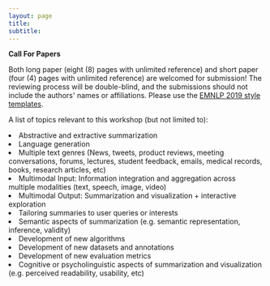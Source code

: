 ```yaml
---
layout: page
title: 
subtitle: 
---
```


**Call For Papers**

Both long paper (eight (8) pages with unlimited reference) and short paper (four (4) pages with unlimited reference) are welcomed for submission! The reviewing process will be double-blind, and the submissions should not include the authors' names or affiliations. Please use the <a href="https://www.emnlp-ijcnlp2019.org/calls/papers">EMNLP 2019 style templates</a>. 

A list of topics relevant to this workshop (but not limited to):


<li> Abstractive and extractive summarization </li>
<li> Language generation </li>
<li> Multiple text genres (News, tweets, product reviews, meeting conversations, forums, lectures, student feedback, emails, medical records, books, research articles, etc) </li>
<li> Multimodal Input: Information integration and aggregation across multiple modalities (text, speech, image, video) </li>
<li> Multimodal Output: Summarization and visualization + interactive exploration </li>
<li> Tailoring summaries to user queries or interests </li>
<li> Semantic aspects of summarization (e.g. semantic representation, inference, validity) </li>
<li> Development of new algorithms </li>
<li> Development of new datasets and annotations </li>
<li> Development of new evaluation metrics </li>
<li> Cognitive or psycholinguistic aspects of summarization and visualization (e.g. perceived readability, usability, etc) </li>








